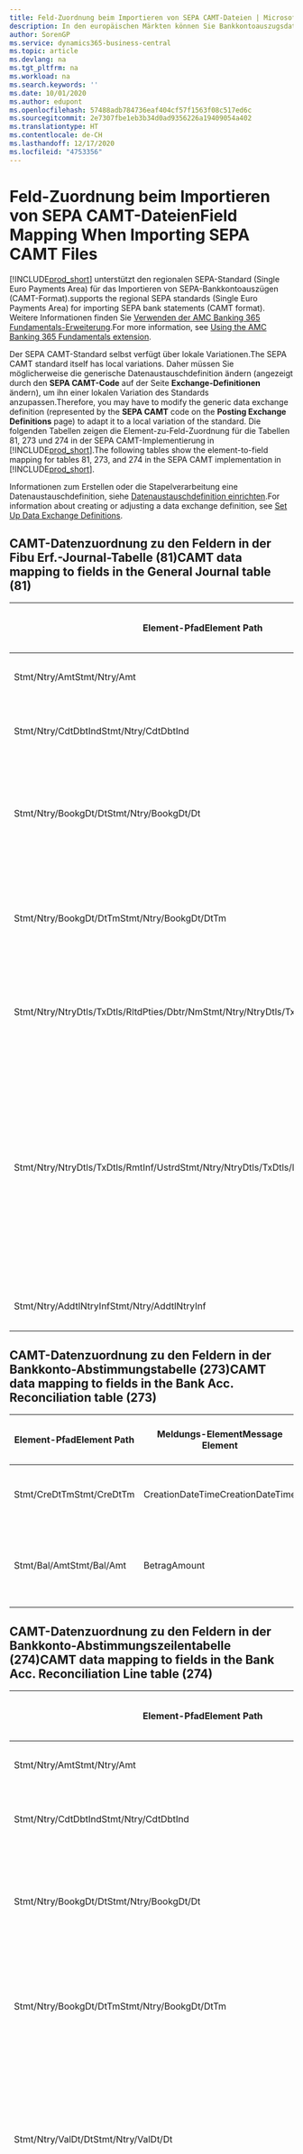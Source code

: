 ```yaml
---
title: Feld-Zuordnung beim Importieren von SEPA CAMT-Dateien | Microsoft Docs
description: In den europäischen Märkten können Sie Bankkontoauszugsdateien in den regionalen SEPA-Standards (einzelner Eurozahlungs-Bereich) importieren.
author: SorenGP
ms.service: dynamics365-business-central
ms.topic: article
ms.devlang: na
ms.tgt_pltfrm: na
ms.workload: na
ms.search.keywords: ''
ms.date: 10/01/2020
ms.author: edupont
ms.openlocfilehash: 57488adb784736eaf404cf57f1563f08c517ed6c
ms.sourcegitcommit: 2e7307fbe1eb3b34d0ad9356226a19409054a402
ms.translationtype: HT
ms.contentlocale: de-CH
ms.lasthandoff: 12/17/2020
ms.locfileid: "4753356"
---
```

# <a name="field-mapping-when-importing-sepa-camt-files"></a><span data-ttu-id="8d360-103">Feld-Zuordnung beim Importieren von SEPA CAMT-Dateien</span><span class="sxs-lookup"><span data-stu-id="8d360-103">Field Mapping When Importing SEPA CAMT Files</span></span>
[!INCLUDE[prod_short](includes/prod_short.md)] <span data-ttu-id="8d360-104">unterstützt den regionalen SEPA-Standard (Single Euro Payments Area) für das Importieren von SEPA-Bankkontoauszügen (CAMT-Format).</span><span class="sxs-lookup"><span data-stu-id="8d360-104">supports the regional SEPA standards (Single Euro Payments Area) for importing SEPA bank statements (CAMT format).</span></span> <span data-ttu-id="8d360-105">Weitere Informationen finden Sie [Verwenden der AMC Banking 365 Fundamentals-Erweiterung](ui-extensions-amc-banking.md).</span><span class="sxs-lookup"><span data-stu-id="8d360-105">For more information, see [Using the AMC Banking 365 Fundamentals extension](ui-extensions-amc-banking.md).</span></span>  

 <span data-ttu-id="8d360-106">Der SEPA CAMT-Standard selbst verfügt über lokale Variationen.</span><span class="sxs-lookup"><span data-stu-id="8d360-106">The SEPA CAMT standard itself has local variations.</span></span> <span data-ttu-id="8d360-107">Daher müssen Sie möglicherweise die generische Datenaustauschdefinition ändern (angezeigt durch den **SEPA CAMT-Code** auf der Seite **Exchange-Definitionen** ändern), um ihn einer lokalen Variation des Standards anzupassen.</span><span class="sxs-lookup"><span data-stu-id="8d360-107">Therefore, you may have to modify the generic data exchange definition (represented by the **SEPA CAMT** code on the **Posting Exchange Definitions** page) to adapt it to a local variation of the standard.</span></span> <span data-ttu-id="8d360-108">Die folgenden Tabellen zeigen die Element-zu-Feld-Zuordnung für die Tabellen 81, 273 und 274 in der SEPA CAMT-Implementierung in [!INCLUDE[prod_short](includes/prod_short.md)].</span><span class="sxs-lookup"><span data-stu-id="8d360-108">The following tables show the element-to-field mapping for tables 81, 273, and 274 in the SEPA CAMT implementation in [!INCLUDE[prod_short](includes/prod_short.md)].</span></span>  

 <span data-ttu-id="8d360-109">Informationen zum Erstellen oder die Stapelverarbeitung eine Datenaustauschdefinition, siehe [Datenaustauschdefinition einrichten](across-how-to-set-up-data-exchange-definitions.md).</span><span class="sxs-lookup"><span data-stu-id="8d360-109">For information about creating or adjusting a data exchange definition, see [Set Up Data Exchange Definitions](across-how-to-set-up-data-exchange-definitions.md).</span></span>  

## <a name="camt-data-mapping-to-fields-in-the-general-journal-table-81"></a><span data-ttu-id="8d360-110">CAMT-Datenzuordnung zu den Feldern in der Fibu Erf.-Journal-Tabelle (81)</span><span class="sxs-lookup"><span data-stu-id="8d360-110">CAMT data mapping to fields in the General Journal table (81)</span></span>  

|<span data-ttu-id="8d360-111">Element-Pfad</span><span class="sxs-lookup"><span data-stu-id="8d360-111">Element Path</span></span>|<span data-ttu-id="8d360-112">Meldungs-Element</span><span class="sxs-lookup"><span data-stu-id="8d360-112">Message Element</span></span>|<span data-ttu-id="8d360-113">Datentyp</span><span class="sxs-lookup"><span data-stu-id="8d360-113">Data Type</span></span>|<span data-ttu-id="8d360-114">Beschreibung</span><span class="sxs-lookup"><span data-stu-id="8d360-114">Description</span></span>|<span data-ttu-id="8d360-115">Kennzeichen mit negativem Zeichen</span><span class="sxs-lookup"><span data-stu-id="8d360-115">Negative-Sign Identifier</span></span>|<span data-ttu-id="8d360-116">Feldnr.</span><span class="sxs-lookup"><span data-stu-id="8d360-116">Field No.</span></span>|<span data-ttu-id="8d360-117">Feldname</span><span class="sxs-lookup"><span data-stu-id="8d360-117">Field Name</span></span>|  
|------------------|---------------------|---------------|-----------------|-------------------------------|---------------|----------------|  
|<span data-ttu-id="8d360-118">Stmt/Ntry/Amt</span><span class="sxs-lookup"><span data-stu-id="8d360-118">Stmt/Ntry/Amt</span></span>|<span data-ttu-id="8d360-119">Betrag</span><span class="sxs-lookup"><span data-stu-id="8d360-119">Amount</span></span>|<span data-ttu-id="8d360-120">Dezimal</span><span class="sxs-lookup"><span data-stu-id="8d360-120">Decimal</span></span>|<span data-ttu-id="8d360-121">Der Geldbetrag im Bargeldposten</span><span class="sxs-lookup"><span data-stu-id="8d360-121">The amount of money in the cash entry</span></span>||<span data-ttu-id="8d360-122">13</span><span class="sxs-lookup"><span data-stu-id="8d360-122">13</span></span>|<span data-ttu-id="8d360-123">Betrag</span><span class="sxs-lookup"><span data-stu-id="8d360-123">Amount</span></span>|  
|<span data-ttu-id="8d360-124">Stmt/Ntry/CdtDbtInd</span><span class="sxs-lookup"><span data-stu-id="8d360-124">Stmt/Ntry/CdtDbtInd</span></span>|<span data-ttu-id="8d360-125">CreditDebitIndicator</span><span class="sxs-lookup"><span data-stu-id="8d360-125">CreditDebitIndicator</span></span>|<span data-ttu-id="8d360-126">Text</span><span class="sxs-lookup"><span data-stu-id="8d360-126">Text</span></span>|<span data-ttu-id="8d360-127">Gibt an, ob der Posten ein Habenbetrag oder ein Sollposten ist</span><span class="sxs-lookup"><span data-stu-id="8d360-127">Indicates whether the entry is a credit or a debit entry</span></span>|<span data-ttu-id="8d360-128">DBIT</span><span class="sxs-lookup"><span data-stu-id="8d360-128">DBIT</span></span>|<span data-ttu-id="8d360-129">13</span><span class="sxs-lookup"><span data-stu-id="8d360-129">13</span></span>|<span data-ttu-id="8d360-130">Betrag</span><span class="sxs-lookup"><span data-stu-id="8d360-130">Amount</span></span>|  
|<span data-ttu-id="8d360-131">Stmt/Ntry/BookgDt/Dt</span><span class="sxs-lookup"><span data-stu-id="8d360-131">Stmt/Ntry/BookgDt/Dt</span></span>|<span data-ttu-id="8d360-132">Datum</span><span class="sxs-lookup"><span data-stu-id="8d360-132">Date</span></span>|<span data-ttu-id="8d360-133">Datum</span><span class="sxs-lookup"><span data-stu-id="8d360-133">Date</span></span>|<span data-ttu-id="8d360-134">Das Datum der Buchung eines Postens auf einem Konto oder in den Büchern des Buchhaltungsservices.</span><span class="sxs-lookup"><span data-stu-id="8d360-134">The date when an entry is posted to an account on the account servicer's books</span></span>||<span data-ttu-id="8d360-135">5</span><span class="sxs-lookup"><span data-stu-id="8d360-135">5</span></span>|<span data-ttu-id="8d360-136">Buchungsdatum</span><span class="sxs-lookup"><span data-stu-id="8d360-136">Posting Date</span></span>|  
|<span data-ttu-id="8d360-137">Stmt/Ntry/BookgDt/DtTm</span><span class="sxs-lookup"><span data-stu-id="8d360-137">Stmt/Ntry/BookgDt/DtTm</span></span>|<span data-ttu-id="8d360-138">DateTime</span><span class="sxs-lookup"><span data-stu-id="8d360-138">DateTime</span></span>|<span data-ttu-id="8d360-139">DateTime</span><span class="sxs-lookup"><span data-stu-id="8d360-139">DateTime</span></span>|<span data-ttu-id="8d360-140">Das Datum und die Uhrzeit der Buchung eines Postens auf einem Konto oder in den Büchern des Buchhaltungsservices.</span><span class="sxs-lookup"><span data-stu-id="8d360-140">The date and time when an entry is posted to an account on the account servicer's books</span></span>||<span data-ttu-id="8d360-141">5</span><span class="sxs-lookup"><span data-stu-id="8d360-141">5</span></span>|<span data-ttu-id="8d360-142">Buchungsdatum</span><span class="sxs-lookup"><span data-stu-id="8d360-142">Posting Date</span></span>|  
|<span data-ttu-id="8d360-143">Stmt/Ntry/NtryDtls/TxDtls/RltdPties/Dbtr/Nm</span><span class="sxs-lookup"><span data-stu-id="8d360-143">Stmt/Ntry/NtryDtls/TxDtls/RltdPties/Dbtr/Nm</span></span>|<span data-ttu-id="8d360-144">Name</span><span class="sxs-lookup"><span data-stu-id="8d360-144">Name</span></span>|<span data-ttu-id="8d360-145">Text</span><span class="sxs-lookup"><span data-stu-id="8d360-145">Text</span></span>|<span data-ttu-id="8d360-146">Der Name der Partei, die einen Geldbetrag an das (wesentlichen) schuldet können</span><span class="sxs-lookup"><span data-stu-id="8d360-146">The name of the party that owes an amount of money to the (ultimate) creditor</span></span>||<span data-ttu-id="8d360-147">1221</span><span class="sxs-lookup"><span data-stu-id="8d360-147">1221</span></span>|<span data-ttu-id="8d360-148">Informationen Zahlender</span><span class="sxs-lookup"><span data-stu-id="8d360-148">Payer Information</span></span>|  
|<span data-ttu-id="8d360-149">Stmt/Ntry/NtryDtls/TxDtls/RmtInf/Ustrd</span><span class="sxs-lookup"><span data-stu-id="8d360-149">Stmt/Ntry/NtryDtls/TxDtls/RmtInf/Ustrd</span></span>|<span data-ttu-id="8d360-150">Unstrukturiert</span><span class="sxs-lookup"><span data-stu-id="8d360-150">Unstructured</span></span>|<span data-ttu-id="8d360-151">Text</span><span class="sxs-lookup"><span data-stu-id="8d360-151">Text</span></span>|<span data-ttu-id="8d360-152">Informationen, die angegeben werden, um Abgleichen/Abstimmung eines Postens mit den Artikeln zu aktivieren, die die Zahlung abgleichen soll, wie etwa Handelsrechnungen in einem Debitorensystem, in unstrukturierter Form.</span><span class="sxs-lookup"><span data-stu-id="8d360-152">Information supplied to enable the matching/reconciliation of an entry with the items that the payment is intended to settle, such as commercial invoices in an accounts-receivable system, in an unstructured form</span></span>||<span data-ttu-id="8d360-153">8</span><span class="sxs-lookup"><span data-stu-id="8d360-153">8</span></span>|<span data-ttu-id="8d360-154">Beschreibung</span><span class="sxs-lookup"><span data-stu-id="8d360-154">Description</span></span>|  
|<span data-ttu-id="8d360-155">Stmt/Ntry/AddtlNtryInf</span><span class="sxs-lookup"><span data-stu-id="8d360-155">Stmt/Ntry/AddtlNtryInf</span></span>|<span data-ttu-id="8d360-156">ZusätzlicheEingabeInformationen</span><span class="sxs-lookup"><span data-stu-id="8d360-156">AdditionalEntryInformation</span></span>|<span data-ttu-id="8d360-157">Text</span><span class="sxs-lookup"><span data-stu-id="8d360-157">Text</span></span>|<span data-ttu-id="8d360-158">Zusätzliche Informationen zu der Eingabe</span><span class="sxs-lookup"><span data-stu-id="8d360-158">Additional information about the entry</span></span>||<span data-ttu-id="8d360-159">1222</span><span class="sxs-lookup"><span data-stu-id="8d360-159">1222</span></span>|<span data-ttu-id="8d360-160">Transaktionsinformationen</span><span class="sxs-lookup"><span data-stu-id="8d360-160">Transaction Information</span></span>|  

## <a name="camt-data-mapping-to-fields-in-the-bank-acc-reconciliation-table-273"></a><span data-ttu-id="8d360-161">CAMT-Datenzuordnung zu den Feldern in der Bankkonto-Abstimmungstabelle (273)</span><span class="sxs-lookup"><span data-stu-id="8d360-161">CAMT data mapping to fields in the Bank Acc. Reconciliation table (273)</span></span>  

|<span data-ttu-id="8d360-162">Element-Pfad</span><span class="sxs-lookup"><span data-stu-id="8d360-162">Element Path</span></span>|<span data-ttu-id="8d360-163">Meldungs-Element</span><span class="sxs-lookup"><span data-stu-id="8d360-163">Message Element</span></span>|<span data-ttu-id="8d360-164">Datentyp</span><span class="sxs-lookup"><span data-stu-id="8d360-164">Data Type</span></span>|<span data-ttu-id="8d360-165">Beschreibung</span><span class="sxs-lookup"><span data-stu-id="8d360-165">Description</span></span>|<span data-ttu-id="8d360-166">Kennzeichen mit negativem Zeichen</span><span class="sxs-lookup"><span data-stu-id="8d360-166">Negative-Sign Identifier</span></span>|<span data-ttu-id="8d360-167">Feldnr.</span><span class="sxs-lookup"><span data-stu-id="8d360-167">Field No.</span></span>|<span data-ttu-id="8d360-168">Feldname</span><span class="sxs-lookup"><span data-stu-id="8d360-168">Field Name</span></span>|  
|------------------|---------------------|---------------|-----------------|-------------------------------|---------------|----------------|  
|<span data-ttu-id="8d360-169">Stmt/CreDtTm</span><span class="sxs-lookup"><span data-stu-id="8d360-169">Stmt/CreDtTm</span></span>|<span data-ttu-id="8d360-170">CreationDateTime</span><span class="sxs-lookup"><span data-stu-id="8d360-170">CreationDateTime</span></span>|<span data-ttu-id="8d360-171">Datum</span><span class="sxs-lookup"><span data-stu-id="8d360-171">Date</span></span>|<span data-ttu-id="8d360-172">Das Datum und die Uhrzeit der Erstellung der Nachricht.</span><span class="sxs-lookup"><span data-stu-id="8d360-172">The date and time when the message was created</span></span>||<span data-ttu-id="8d360-173">3</span><span class="sxs-lookup"><span data-stu-id="8d360-173">3</span></span>|<span data-ttu-id="8d360-174">Auszugsdatum</span><span class="sxs-lookup"><span data-stu-id="8d360-174">Statement Date</span></span>|  
|<span data-ttu-id="8d360-175">Stmt/Bal/Amt</span><span class="sxs-lookup"><span data-stu-id="8d360-175">Stmt/Bal/Amt</span></span>|<span data-ttu-id="8d360-176">Betrag</span><span class="sxs-lookup"><span data-stu-id="8d360-176">Amount</span></span>|<span data-ttu-id="8d360-177">Dezimal</span><span class="sxs-lookup"><span data-stu-id="8d360-177">Decimal</span></span>|<span data-ttu-id="8d360-178">Der Betrag, der aus den Nettobeträgen für alle Soll- und Habenposten resultiert</span><span class="sxs-lookup"><span data-stu-id="8d360-178">The amount resulting from the netted amounts for all debit and credit entries</span></span>||<span data-ttu-id="8d360-179">4</span><span class="sxs-lookup"><span data-stu-id="8d360-179">4</span></span>|<span data-ttu-id="8d360-180">Auszug Schluss-Saldo</span><span class="sxs-lookup"><span data-stu-id="8d360-180">Statement Ending Balance</span></span>|  

## <a name="camt-data-mapping-to-fields-in-the-bank-acc-reconciliation-line-table-274"></a><span data-ttu-id="8d360-181">CAMT-Datenzuordnung zu den Feldern in der Bankkonto-Abstimmungszeilentabelle (274)</span><span class="sxs-lookup"><span data-stu-id="8d360-181">CAMT data mapping to fields in the Bank Acc. Reconciliation Line table (274)</span></span>  

|<span data-ttu-id="8d360-182">Element-Pfad</span><span class="sxs-lookup"><span data-stu-id="8d360-182">Element Path</span></span>|<span data-ttu-id="8d360-183">Meldungs-Element</span><span class="sxs-lookup"><span data-stu-id="8d360-183">Message Element</span></span>|<span data-ttu-id="8d360-184">Datentyp</span><span class="sxs-lookup"><span data-stu-id="8d360-184">Data Type</span></span>|<span data-ttu-id="8d360-185">Beschreibung</span><span class="sxs-lookup"><span data-stu-id="8d360-185">Description</span></span>|<span data-ttu-id="8d360-186">Kennzeichen mit negativem Zeichen</span><span class="sxs-lookup"><span data-stu-id="8d360-186">Negative-Sign Identifier</span></span>|<span data-ttu-id="8d360-187">Feldnr.</span><span class="sxs-lookup"><span data-stu-id="8d360-187">Field No.</span></span>|<span data-ttu-id="8d360-188">Feldname</span><span class="sxs-lookup"><span data-stu-id="8d360-188">Field Name</span></span>|  
|------------------|---------------------|---------------|-----------------|-------------------------------|---------------|----------------|  
|<span data-ttu-id="8d360-189">Stmt/Ntry/Amt</span><span class="sxs-lookup"><span data-stu-id="8d360-189">Stmt/Ntry/Amt</span></span>|<span data-ttu-id="8d360-190">Betrag</span><span class="sxs-lookup"><span data-stu-id="8d360-190">Amount</span></span>|<span data-ttu-id="8d360-191">Dezimal</span><span class="sxs-lookup"><span data-stu-id="8d360-191">Decimal</span></span>|<span data-ttu-id="8d360-192">Der Geldbetrag im Bargeldposten</span><span class="sxs-lookup"><span data-stu-id="8d360-192">The amount of money in the cash entry</span></span>||<span data-ttu-id="8d360-193">7</span><span class="sxs-lookup"><span data-stu-id="8d360-193">7</span></span>|<span data-ttu-id="8d360-194">Auszugsbetrag</span><span class="sxs-lookup"><span data-stu-id="8d360-194">Statement Amount</span></span>|  
|<span data-ttu-id="8d360-195">Stmt/Ntry/CdtDbtInd</span><span class="sxs-lookup"><span data-stu-id="8d360-195">Stmt/Ntry/CdtDbtInd</span></span>|<span data-ttu-id="8d360-196">CreditDebitIndicator</span><span class="sxs-lookup"><span data-stu-id="8d360-196">CreditDebitIndicator</span></span>|<span data-ttu-id="8d360-197">Text</span><span class="sxs-lookup"><span data-stu-id="8d360-197">Text</span></span>|<span data-ttu-id="8d360-198">Gibt an, ob der Posten ein Habenbetrag oder ein Sollposten ist</span><span class="sxs-lookup"><span data-stu-id="8d360-198">Indicates whether the entry is a credit or a debit entry</span></span>|<span data-ttu-id="8d360-199">DBIT</span><span class="sxs-lookup"><span data-stu-id="8d360-199">DBIT</span></span>|<span data-ttu-id="8d360-200">7</span><span class="sxs-lookup"><span data-stu-id="8d360-200">7</span></span>|<span data-ttu-id="8d360-201">Auszugsbetrag</span><span class="sxs-lookup"><span data-stu-id="8d360-201">Statement Amount</span></span>|  
|<span data-ttu-id="8d360-202">Stmt/Ntry/BookgDt/Dt</span><span class="sxs-lookup"><span data-stu-id="8d360-202">Stmt/Ntry/BookgDt/Dt</span></span>|<span data-ttu-id="8d360-203">Datum</span><span class="sxs-lookup"><span data-stu-id="8d360-203">Date</span></span>|<span data-ttu-id="8d360-204">Datum</span><span class="sxs-lookup"><span data-stu-id="8d360-204">Date</span></span>|<span data-ttu-id="8d360-205">Das Datum der Buchung eines Postens auf einem Konto oder in den Büchern des Buchhaltungsservices.</span><span class="sxs-lookup"><span data-stu-id="8d360-205">The date when an entry is posted to an account on the account servicer's books</span></span>||<span data-ttu-id="8d360-206">5</span><span class="sxs-lookup"><span data-stu-id="8d360-206">5</span></span>|<span data-ttu-id="8d360-207">Transaktionsdatum</span><span class="sxs-lookup"><span data-stu-id="8d360-207">Transaction Date</span></span>|  
|<span data-ttu-id="8d360-208">Stmt/Ntry/BookgDt/DtTm</span><span class="sxs-lookup"><span data-stu-id="8d360-208">Stmt/Ntry/BookgDt/DtTm</span></span>|<span data-ttu-id="8d360-209">DateTime</span><span class="sxs-lookup"><span data-stu-id="8d360-209">DateTime</span></span>|<span data-ttu-id="8d360-210">DateTime</span><span class="sxs-lookup"><span data-stu-id="8d360-210">DateTime</span></span>|<span data-ttu-id="8d360-211">Das Datum und die Uhrzeit der Buchung eines Postens auf einem Konto oder in den Büchern des Buchhaltungsservices.</span><span class="sxs-lookup"><span data-stu-id="8d360-211">The date and time when an entry is posted to an account on the account servicer's books</span></span>||<span data-ttu-id="8d360-212">5</span><span class="sxs-lookup"><span data-stu-id="8d360-212">5</span></span>|<span data-ttu-id="8d360-213">Transaktionsdatum</span><span class="sxs-lookup"><span data-stu-id="8d360-213">Transaction Date</span></span>|  
|<span data-ttu-id="8d360-214">Stmt/Ntry/ValDt/Dt</span><span class="sxs-lookup"><span data-stu-id="8d360-214">Stmt/Ntry/ValDt/Dt</span></span>|<span data-ttu-id="8d360-215">Datum</span><span class="sxs-lookup"><span data-stu-id="8d360-215">Date</span></span>|<span data-ttu-id="8d360-216">Datum</span><span class="sxs-lookup"><span data-stu-id="8d360-216">Date</span></span>|<span data-ttu-id="8d360-217">Das Datum, an dem Anlagen für den Kontobesitzer im Falle eines Habenpostens verfügbar sind oder oder im Falle eines Sollpostens nicht mehr verfügbar sind.</span><span class="sxs-lookup"><span data-stu-id="8d360-217">The date when assets become available to the account owner in case of a credit entry, or cease to be available to the account owner in case of a debit entry</span></span>||<span data-ttu-id="8d360-218">12</span><span class="sxs-lookup"><span data-stu-id="8d360-218">12</span></span>|<span data-ttu-id="8d360-219">Valutadatum</span><span class="sxs-lookup"><span data-stu-id="8d360-219">Value Date</span></span>|  
|<span data-ttu-id="8d360-220">Stmt/Ntry/ValDt/DtTm</span><span class="sxs-lookup"><span data-stu-id="8d360-220">Stmt/Ntry/ValDt/DtTm</span></span>|<span data-ttu-id="8d360-221">DateTime</span><span class="sxs-lookup"><span data-stu-id="8d360-221">DateTime</span></span>|<span data-ttu-id="8d360-222">DateTime</span><span class="sxs-lookup"><span data-stu-id="8d360-222">DateTime</span></span>|<span data-ttu-id="8d360-223">Das Datum und die Uhrzeit, wenn Anlagen für den Kontobesitzer im Falle eines Habenpostens verfügbar sind oder oder im Falle eines Sollpostens nicht mehr verfügbar sind.</span><span class="sxs-lookup"><span data-stu-id="8d360-223">The date and time when assets become available to the account owner in case of a credit entry, or cease to be available to the account owner in case of a debit entry</span></span>||<span data-ttu-id="8d360-224">12</span><span class="sxs-lookup"><span data-stu-id="8d360-224">12</span></span>|<span data-ttu-id="8d360-225">Valutadatum</span><span class="sxs-lookup"><span data-stu-id="8d360-225">Value Date</span></span>|  
|<span data-ttu-id="8d360-226">Stmt/Ntry/NtryDtls/TxDtls/RltdPties/Dbtr/Nm</span><span class="sxs-lookup"><span data-stu-id="8d360-226">Stmt/Ntry/NtryDtls/TxDtls/RltdPties/Dbtr/Nm</span></span>|<span data-ttu-id="8d360-227">Name</span><span class="sxs-lookup"><span data-stu-id="8d360-227">Name</span></span>|<span data-ttu-id="8d360-228">Text</span><span class="sxs-lookup"><span data-stu-id="8d360-228">Text</span></span>|<span data-ttu-id="8d360-229">Der Name der Partei, die einen Geldbetrag an das (wesentlichen) schuldet können</span><span class="sxs-lookup"><span data-stu-id="8d360-229">The name of the party that owes an amount of money to the (ultimate) creditor</span></span>||<span data-ttu-id="8d360-230">15</span><span class="sxs-lookup"><span data-stu-id="8d360-230">15</span></span>|<span data-ttu-id="8d360-231">Informationen Zahlender</span><span class="sxs-lookup"><span data-stu-id="8d360-231">Payer Information</span></span>|  
|<span data-ttu-id="8d360-232">Stmt/Ntry/NtryDtls/TxDtls/RmtInf/Ustrd</span><span class="sxs-lookup"><span data-stu-id="8d360-232">Stmt/Ntry/NtryDtls/TxDtls/RmtInf/Ustrd</span></span>|<span data-ttu-id="8d360-233">Unstrukturiert</span><span class="sxs-lookup"><span data-stu-id="8d360-233">Unstructured</span></span>|<span data-ttu-id="8d360-234">Text</span><span class="sxs-lookup"><span data-stu-id="8d360-234">Text</span></span>|<span data-ttu-id="8d360-235">Informationen, die angegeben werden, um Abgleichen/Abstimmung eines Postens mit den Artikeln zu aktivieren, die die Zahlung abgleichen soll, wie etwa Handelsrechnungen in einem Debitorensystem, in unstrukturierter Form.</span><span class="sxs-lookup"><span data-stu-id="8d360-235">Information supplied to enable the matching/reconciliation of an entry with the items that the payment is intended to settle, such as commercial invoices in an accounts-receivable system, in an unstructured form</span></span>||<span data-ttu-id="8d360-236">6</span><span class="sxs-lookup"><span data-stu-id="8d360-236">6</span></span>|<span data-ttu-id="8d360-237">Beschreibung</span><span class="sxs-lookup"><span data-stu-id="8d360-237">Description</span></span>|  
|<span data-ttu-id="8d360-238">Stmt/Ntry/AddtlNtryInf</span><span class="sxs-lookup"><span data-stu-id="8d360-238">Stmt/Ntry/AddtlNtryInf</span></span>|<span data-ttu-id="8d360-239">ZusätzlicheEingabeInformationen</span><span class="sxs-lookup"><span data-stu-id="8d360-239">AdditionalEntryInformation</span></span>|<span data-ttu-id="8d360-240">Text</span><span class="sxs-lookup"><span data-stu-id="8d360-240">Text</span></span>|<span data-ttu-id="8d360-241">Zusätzliche Informationen zu der Eingabe</span><span class="sxs-lookup"><span data-stu-id="8d360-241">Additional information about the entry</span></span>||<span data-ttu-id="8d360-242">16</span><span class="sxs-lookup"><span data-stu-id="8d360-242">16</span></span>|<span data-ttu-id="8d360-243">Transaktionsinformationen</span><span class="sxs-lookup"><span data-stu-id="8d360-243">Transaction Information</span></span>|  

 <span data-ttu-id="8d360-244">Elemente im **Ntry**-Knoten, die in [!INCLUDE[prod_short](includes/prod_short.md)] importiert, aber nicht mit einem Feld verknüpft werden, werden in der **Exch.Spaltendefinition buchen**-Tabelle gespeichert.</span><span class="sxs-lookup"><span data-stu-id="8d360-244">Elements in the **Ntry** node that are imported into [!INCLUDE[prod_short](includes/prod_short.md)] but not mapped to any fields are stored in the **Posting Exch. Column Def** table.</span></span> <span data-ttu-id="8d360-245">Benutzer können diese Elemente **Zahlungsabstimmungserf.-Journal**, **Zahlungsausgleich** und **Bankkonto Abstimmen** Seiten anzeigen, indem sie die **Details zur Bankauszugsposition** Aktion auswählen.</span><span class="sxs-lookup"><span data-stu-id="8d360-245">Users can view these elements from the **Payment Reconciliation Journal**, **Payment Application**, and **Bank Acc. Reconciliation** pages by choosing the **Bank Statement Line Details** action.</span></span> <span data-ttu-id="8d360-246">Weitere Informationen finden Sie unter [Abstimmen von Zahlungen mithilfe der automatischen Anwendung](receivables-how-reconcile-payments-auto-application.md).</span><span class="sxs-lookup"><span data-stu-id="8d360-246">For more information, see [Reconcile Payments Using Automatic Application](receivables-how-reconcile-payments-auto-application.md).</span></span>

> [!IMPORTANT]
> <span data-ttu-id="8d360-247">Bei einem Import von CAMT-Bankauszügen erwartet [!INCLUDE[prod_short](includes/prod_short.md)], dass jede Transaktion eindeutig ist. Dies bedeutet, dass das Feld **Transaktions-ID**, das vom Tag *Stmt/Ntry/NtryDtls/TxDtls/Refs/EndToEndId* in der CAMT-Datei stammt, innerhalb der offenen Bankkontoabstimmung eindeutig sein muss.</span><span class="sxs-lookup"><span data-stu-id="8d360-247">In an import of CAMT bank statements, [!INCLUDE[prod_short](includes/prod_short.md)] expects each transaction to be unique, which means that the **Transaction ID** field that comes from the *Stmt/Ntry/NtryDtls/TxDtls/Refs/EndToEndId* tag in the CAMT file, must be unique within the open bank account reconciliation.</span></span> <span data-ttu-id="8d360-248">Wenn die Informationen nicht vorhanden sind, ignoriert [!INCLUDE[prod_short](includes/prod_short.md)] die Zahlung.</span><span class="sxs-lookup"><span data-stu-id="8d360-248">If the information is not present, [!INCLUDE[prod_short](includes/prod_short.md)] ignores the payment.</span></span> <span data-ttu-id="8d360-249">Wenn eine frühere Bankabstimmung für dasselbe Bankkonto mit derselben Transaktions-ID wie beim aktuellen Import gebucht wurde, wird die aktuelle Transaktion nicht automatisch abgestimmt, kann aber dennoch importiert werden.</span><span class="sxs-lookup"><span data-stu-id="8d360-249">If an earlier bank reconciliation on the same bank account was posted with the same transaction ID as on the current import, the current transaction will not automatically reconcile but can still be imported.</span></span>

## <a name="see-also"></a><span data-ttu-id="8d360-250">Siehe auch</span><span class="sxs-lookup"><span data-stu-id="8d360-250">See Also</span></span>  
[<span data-ttu-id="8d360-251">Einrichten eines Datenaustauschs</span><span class="sxs-lookup"><span data-stu-id="8d360-251">Setting Up Data Exchange</span></span>](across-set-up-data-exchange.md)  
[<span data-ttu-id="8d360-252">Daten elektronisch austauschen</span><span class="sxs-lookup"><span data-stu-id="8d360-252">Exchanging Data Electronically</span></span>](across-data-exchange.md)  
<span data-ttu-id="8d360-253">[Verwenden der AMC Banking 365 Fundamentals-Erweiterung](ui-extensions-amc-banking.md) </span><span class="sxs-lookup"><span data-stu-id="8d360-253">[Using the AMC Banking 365 Fundamentals extension](ui-extensions-amc-banking.md) </span></span>  
[<span data-ttu-id="8d360-254">Verwenden von XML-Schemata zur Vorbereitung der Datenaustauschdefinitionen</span><span class="sxs-lookup"><span data-stu-id="8d360-254">Use XML Schemas to Prepare Data Exchange Definitions</span></span>](across-how-to-use-xml-schemas-to-prepare-data-exchange-definitions.md)  
[<span data-ttu-id="8d360-255">Zahlungen mit automatischem Ausgleich abstimmen</span><span class="sxs-lookup"><span data-stu-id="8d360-255">Reconcile Payments Using Automatic Application</span></span>](receivables-how-reconcile-payments-auto-application.md)  
